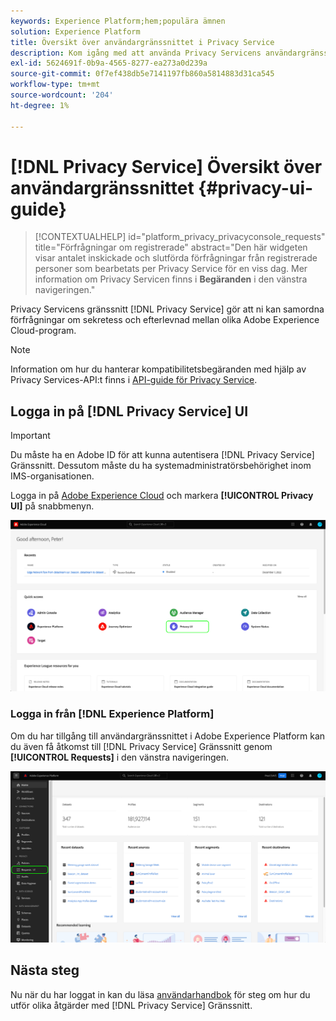 ```yaml
---
keywords: Experience Platform;hem;populära ämnen
solution: Experience Platform
title: Översikt över användargränssnittet i Privacy Service
description: Kom igång med att använda Privacy Servicens användargränssnitt för att samordna och övervaka sekretessförfrågningar i olika Experience Cloud-program.
exl-id: 5624691f-0b9a-4565-8277-ea273a0d239a
source-git-commit: 0f7ef438db5e7141197fb860a5814883d31ca545
workflow-type: tm+mt
source-wordcount: '204'
ht-degree: 1%

---
```


# [!DNL Privacy Service] Översikt över användargränssnittet {#privacy-ui-guide}

>[!CONTEXTUALHELP]
>id="platform_privacy_privacyconsole_requests"
>title="Förfrågningar om registrerade"
>abstract="Den här widgeten visar antalet inskickade och slutförda förfrågningar från registrerade personer som bearbetats per Privacy Service för en viss dag. Mer information om Privacy Servicen finns i **Begäranden** i den vänstra navigeringen."

Privacy Servicens gränssnitt [!DNL Privacy Service] gör att ni kan samordna förfrågningar om sekretess och efterlevnad mellan olika Adobe Experience Cloud-program.

>[!NOTE]
>
>Information om hur du hanterar kompatibilitetsbegäranden med hjälp av Privacy Services-API:t finns i [API-guide för Privacy Service](../api/overview.md).

## Logga in på [!DNL Privacy Service] UI

>[!IMPORTANT]
>
>Du måste ha en Adobe ID för att kunna autentisera [!DNL Privacy Service] Gränssnitt. Dessutom måste du ha systemadministratörsbehörighet inom IMS-organisationen.

Logga in på [Adobe Experience Cloud](https://experience.adobe.com/) och markera **[!UICONTROL Privacy UI]** på snabbmenyn.

![](../images/ui-overview/quick-access.png)

### Logga in från [!DNL Experience Platform]

Om du har tillgång till användargränssnittet i Adobe Experience Platform kan du även få åtkomst till [!DNL Privacy Service] Gränssnitt genom **[!UICONTROL Requests]** i den vänstra navigeringen.

![](../images/ui-overview/platform.png)

## Nästa steg

Nu när du har loggat in kan du läsa [användarhandbok](user-guide.md) för steg om hur du utför olika åtgärder med [!DNL Privacy Service] Gränssnitt.

